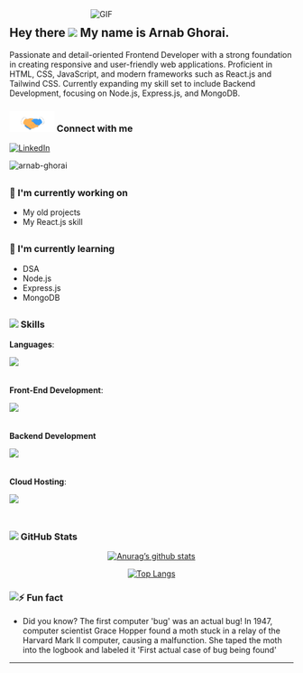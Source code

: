 <img align="right" alt="GIF" src="https://github.com/arnab-ghorai/arnab-ghorai/blob/main/demo.gif" width="360"/>

## Hey there <img src="https://media.giphy.com/media/hvRJCLFzcasrR4ia7z/giphy.gif" width="35"> My name is Arnab Ghorai.

<p align="left"> Passionate and detail-oriented Frontend Developer with a strong foundation in creating
responsive and user-friendly web applications. Proficient in HTML, CSS, JavaScript, and
modern frameworks such as React.js and Tailwind CSS. Currently expanding my skill set to
include Backend Development, focusing on Node.js, Express.js, and MongoDB.</p>

### <img src="https://github.com/0xAbdulKhalid/0xAbdulKhalid/raw/main/assets/mdImages/handshake.gif" width ="80"> Connect with me

<a href="https://www.linkedin.com/in/arnab-ghorai-171a082a5">![LinkedIn](https://img.shields.io/badge/linkedin-%230077B5.svg?style=for-the-badge&logo=linkedin&logoColor=white)</a>
<p align="left"> <img src="https://komarev.com/ghpvc/?username=arnab-ghorai&label=Profile%20views&color=0e75b6&style=flat" alt="arnab-ghorai" /> </p>

##



### 🔭 I'm currently working on

- My old projects
- My React.js skill

##


### 🌱 I'm currently learning

- DSA
- Node.js
- Express.js
- MongoDB

##


### <img src="https://media2.giphy.com/media/QssGEmpkyEOhBCb7e1/giphy.gif?cid=ecf05e47a0n3gi1bfqntqmob8g9aid1oyj2wr3ds3mg700bl&rid=giphy.gif" width ="25"><b> Skills</b>

 **Languages**:
    
  <a href="https://skillicons.dev">
    <img src="https://skillicons.dev/icons?i=c,cpp,python,java,js" />
  </a>

  <br>
  <br>

 **Front-End Development**:
  
  <a href="https://skillicons.dev">
    <img src="https://skillicons.dev/icons?i=html,css,vite,react,tailwind" />
  </a>

  <br>
  <br>

  **Backend Development**

  <a href="https://skillicons.dev">
    <img src="https://skillicons.dev/icons?i=nodejs" />
  </a>

  <br>
  <br>

  **Cloud Hosting**:

  <a href="https://skillicons.dev">
    <img src="https://skillicons.dev/icons?i=vercel,github,netlify" />
  </a>

  <br>
  <br>

##




### <img src="https://media.giphy.com/media/iY8CRBdQXODJSCERIr/giphy.gif" width="35"> GitHub Stats 

<div align="center"

<a href="https://github.com/arnab-ghorai/">

[![Anurag’s github stats](https://github-readme-stats.vercel.app/api?username=arnab-ghorai)](https://github.com/arnab-ghorai)

[![Top Langs](https://github-readme-stats.vercel.app/api/top-langs/?username=arnab-ghorai&layout=compact)](https://github.com/arnab-ghorai)

</a>
</div>

###   <img src="https://fonts.gstatic.com/s/e/notoemoji/latest/26a1/512.gif" alt="⚡" width="25" height="25"> Fun fact

- Did you know? The first computer 'bug' was an actual bug! In 1947, computer scientist Grace Hopper found a moth stuck in a relay of the Harvard Mark II computer, causing a malfunction. She taped the moth into the logbook and labeled it 'First actual case of bug being found'

---


